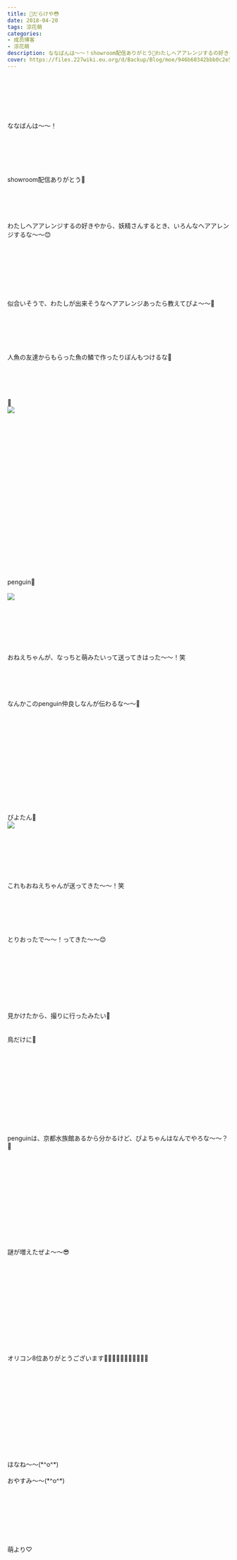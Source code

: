 ```yaml
---
title: 🎀だらけや😳
date: 2018-04-20
tags: 涼花萌
categories: 
- 成员博客
- 涼花萌
description: ななばんは〜〜！showroom配信ありがとう💓わたしヘアアレンジするの好きやから、妖精さんするとき、いろんなヘアアレンジするな〜〜😊似合いそうで、...
cover: https://files.227wiki.eu.org/d/Backup/Blog/moe/946b60342bbb0c2e5c2b24978817a.jpg 
---
```

<div class="blog_detail__main">
<br/>
<br/>
<br/>
<br/>
<br/>
<br/>
ななばんは〜〜！<br/>
<br/>
<br/>
<br/>
<br/>
<br/>
<br/>
showroom配信ありがとう💓<br/>
<br/>
<br/>
<br/>
<br/>
<br/>
わたしヘアアレンジするの好きやから、妖精さんするとき、いろんなヘアアレンジするな〜〜😊<br/>
<br/>
<br/>
<br/>
<br/>
<br/>
<br/>
<br/>
<br/>
似合いそうで、わたしが出来そうなヘアアレンジあったら教えてぴよ〜〜💫<br/>
<br/>
<br/>
<br/>
<br/>
<br/>
<br/>
人魚の友達からもらった魚の鱗で作ったりぼんもつけるな🎀<br/>
<br/>
<br/>
<br/>
<br/>
<br/>
🎀<br/>
<img src="https://files.227wiki.eu.org/d/Backup/Blog/moe/946b60342bbb0c2e5c2b24978817a.jpg"><br/>
<br/>
<br/>
<br/>
<br/>
<br/>
<br/>
<br/>
<br/>
<br/>
<br/>
<br/>
<br/>
<br/>
<br/>
<br/>
<br/>
<br/>
<br/>
<br/>
<br/>
<br/>
<br/>
penguin🐧<br/>
<br/>
<img src="https://files.227wiki.eu.org/d/Backup/Blog/moe/946b60342bbb0c2e5c2b24978817a-01.jpg"><br/>
<br/>
<br/>
<br/>
<br/>
<br/>
<br/>
<br/>
おねえちゃんが、なっちと萌みたいって送ってきはった〜〜！笑<br/>
<br/>
<br/>
<br/>
<br/>
<br/>
なんかこのpenguin仲良しなんが伝わるな〜〜💓<br/>
<br/>
<br/>
<br/>
<br/>
<br/>
<br/>
<br/>
<br/>
<br/>
<br/>
<br/>
<br/>
<br/>
<br/>
ぴよたん🐤<br/>
<img src="https://files.227wiki.eu.org/d/Backup/Blog/moe/946b60342bbb0c2e5c2b24978817a-02.jpg"><br/>
<br/>
<br/>
<br/>
<br/>
<br/>
<br/>
<br/>
これもおねえちゃんが送ってきた〜〜！笑<br/>
<br/>
<br/>
<br/>
<br/>
<br/>
<br/>
とりおったで〜〜！ってきた〜〜😊<br/>
<br/>
<br/>
<br/>
<br/>
<br/>
<br/>
<br/>
<br/>
<br/>
見かけたから、撮りに行ったみたい📸<br/>
<br/>
<br/>
鳥だけに🐥<br/>
<br/>
<br/>
<br/>
<br/>
<br/>
<br/>
<br/>
<br/>
<br/>
<br/>
<br/>
<br/>
penguinは、京都水族館あるから分かるけど、ぴよちゃんはなんでやろな〜〜？🤔<br/>
<br/>
<br/>
<br/>
<br/>
<br/>
<br/>
<br/>
<br/>
<br/>
<br/>
<br/>
<br/>
<br/>
謎が増えたぜよ〜〜😎<br/>
<br/>
<br/>
<br/>
<br/>
<br/>
<br/>
<br/>
<br/>
<br/>
<br/>
<br/>
<br/>
<br/>
オリコン8位ありがとうございます👩‍👩‍👧‍👧👩‍👩‍👧‍👧👩‍👩‍👧<br/>
<br/>
<br/>
<br/>
<br/>
<br/>
<br/>
<br/>
<br/>
<br/>
<br/>
<br/>
<br/>
<br/>
ほなね〜〜(*^o^*)<br/>
<br/>
おやすみ〜〜(*^o^*)<br/>
<br/>
<br/>
<br/>
<br/>
<br/>
<br/>
<br/>
<br/>
萌より♡
<!--twitter-->

<!--//twitter-->
</img></img></img></div>